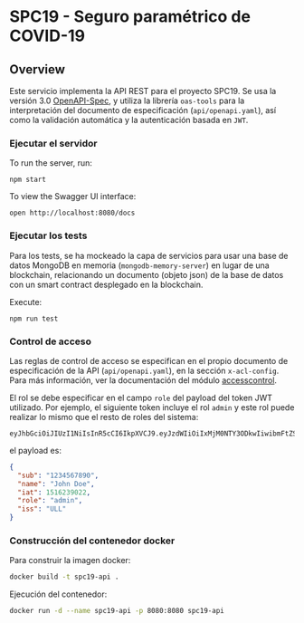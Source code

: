 # SPC19 - Seguro paramétrico de COVID-19

## Overview
Este servicio implementa la API REST para el proyecto SPC19. Se usa la versión 3.0 [OpenAPI-Spec](https://github.com/OAI/OpenAPI-Specification), y utiliza la librería `oas-tools` para la interpretación del documento de especificación (`api/openapi.yaml`), así como la validación automática y la autenticación basada en `JWT`.

### Ejecutar el servidor
To run the server, run:

```
npm start
```

To view the Swagger UI interface:

```
open http://localhost:8080/docs
```

### Ejecutar los tests

Para los tests, se ha mockeado la capa de servicios para usar una base de datos MongoDB en memoria (`mongodb-memory-server`) en lugar de una blockchain, relacionando un documento (objeto json) de la base de datos con un smart contract desplegado en la blockchain.

Execute:

```
npm run test
```

### Control de acceso

Las reglas de control de acceso se especifican en el propio documento de especificación de la API (`api/openapi.yaml`), en la sección `x-acl-config`. Para más información, ver la documentación del módulo [accesscontrol](https://www.npmjs.com/package/accesscontrol). 

El rol se debe especificar en el campo `role` del payload del token JWT utilizado. Por ejemplo, el siguiente token incluye el rol `admin` y este rol puede realizar lo mismo que el resto de roles del sistema:

```jwt
eyJhbGciOiJIUzI1NiIsInR5cCI6IkpXVCJ9.eyJzdWIiOiIxMjM0NTY3ODkwIiwibmFtZSI6IkpvaG4gRG9lIiwiaWF0IjoxNTE2MjM5MDIyLCJyb2xlIjoiYWRtaW4iLCJpc3MiOiJVTEwifQ.OiehqHgx47KQqybnFhi3lFqooeFU4b_hfub_f5XcH6A
```

el payload es:

```json
{
  "sub": "1234567890",
  "name": "John Doe",
  "iat": 1516239022,
  "role": "admin",
  "iss": "ULL"
}
```

### Construcción del contenedor docker

Para construir la imagen docker:

```sh
docker build -t spc19-api .
```

Ejecución del contenedor:

```sh
docker run -d --name spc19-api -p 8080:8080 spc19-api
```

